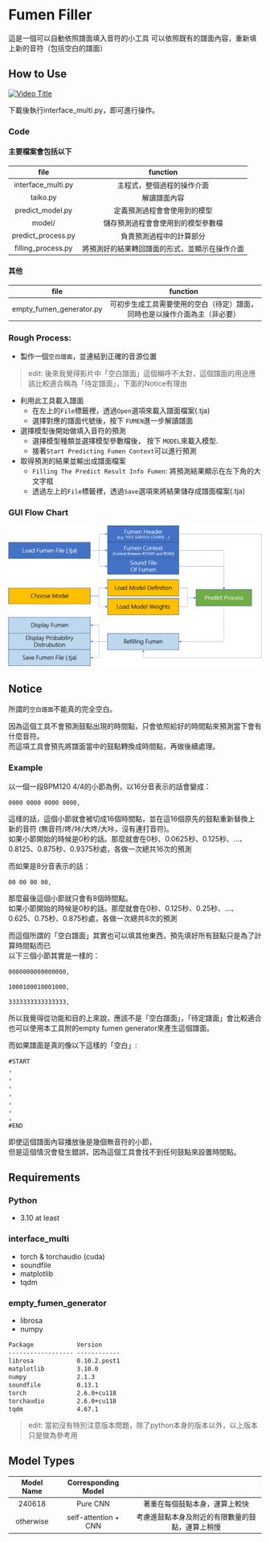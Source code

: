 # Fumen Filler
這是一個可以自動依照譜面填入音符的小工具
可以依照既有的譜面內容，重新填上新的音符（包括空白的譜面）

## How to Use
[![Video Title](https://img.youtube.com/vi/6VgpX50gQfA/maxresdefault.jpg)](https://youtu.be/6VgpX50gQfA)

下載後執行interface_multi.py，即可進行操作。

### Code
#### 主要檔案會包括以下
| file | function |
| :-----------: |:-------------:|
| interface_multi.py | 主程式，整個過程的操作介面 |
| taiko.py           | 解讀譜面內容 |
| predict_model.py   | 定義預測過程會會使用到的模型 |
| model/             | 儲存預測過程會會使用到的模型參數檔 |
| predict_process.py | 負責預測過程中的計算部分 |
| filling_process.py | 將預測好的結果轉回譜面的形式，並顯示在操作介面 |

#### 其他
| file | function |
| :-----------: |:-------------:|
| empty_fumen_generator.py | 可初步生成工具需要使用的空白（待定）譜面，同時也是以操作介面為主（非必要） |

### Rough Process:
* 製作一個`空白譜面`，並連結到正確的音源位置
> edit: 後來我覺得影片中「空白譜面」這個稱呼不太對，這個譜面的用途應該比較適合稱為「待定譜面」，下面的Notice有理由
* 利用此工具載入譜面
  * 在左上的`File`標籤裡，透過`Open`選項來載入譜面檔案(.tja)
  * 選擇對應的譜面代號後，按下 `FUMEN`進一步解讀譜面
* 選擇模型後開始做填入音符的預測
  * 選擇模型種類並選擇模型參數檔後， 按下 `MODEL`來載入模型.
  * 接著`Start Predicting Fumen Context`可以進行預測
* 取得預測的結果並輸出成譜面檔案
  * `Filling The Predict Result Info Fumen`: 將預測結果顯示在左下角的大文字框
  * 透過左上的`File`標籤裡，透過`Save`選項來將結果儲存成譜面檔案(.tja)

### GUI Flow Chart
![This is an alt text.](/img/gui_flow_chart.png "Flow Chart")

## Notice
所謂的`空白譜面`不能真的完全空白。

因為這個工具不會預測鼓點出現的時間點，只會依照給好的時間點來預測當下會有什麼音符。<br>
而這項工具會預先將譜面當中的鼓點轉換成時間點，再做後續處理。

### Example
以一個一段BPM120 4/4的小節為例，以16分音表示的話會變成：
```
0000 0000 0000 0000,
```
這樣的話，這個小節就會被切成16個時間點，並在這16個原先的鼓點重新替換上新的音符 (無音符/咚/咔/大咚/大咔，沒有連打音符)。<br>
如果小節開始的時候是0秒的話。那麼就會在0秒、0.0625秒、0.125秒、...、0.8125、0.875秒、0.9375秒處，各做一次總共16次的預測

而如果是8分音表示的話：
```
00 00 00 00,
```
那麼最後這個小節就只會有8個時間點。<br>
如果小節開始的時候是0秒的話。那麼就會在0秒、0.125秒、0.25秒、...、0.625、0.75秒、0.875秒處，各做一次總共8次的預測

而這個所謂的「空白譜面」其實也可以填其他東西，預先填好所有鼓點只是為了計算時間點而已<br>
以下三個小節其實是一樣的：
```
0000000000000000,
```
```
1000100010001000,
```
```
3333333333333333,
```
所以我覺得從功能和目的上來說，應該不是「空白譜面」，「待定譜面」會比較適合<br>
也可以使用本工具附的empty fumen generator來產生這個譜面。

而如果譜面是真的像以下這樣的「空白」:
```
#START
,
,
,
,
,
,
,
#END
```
即使這個譜面內容播放後是幾個無音符的小節，<br>
但是這個情況會發生錯誤，因為這個工具會找不到任何鼓點來設置時間點。

## Requirements
### Python
* 3.10 at least
### interface_multi
* torch & torchaudio (cuda)
* soundfile
* matplotlib
* tqdm
### empty_fumen_generator
* librosa
* numpy

```
Package            Version
------------------ ------------
librosa            0.10.2.post1
matplotlib         3.10.0
numpy              2.1.3
soundfile          0.13.1
torch              2.6.0+cu118
torchaudio         2.6.0+cu118
tqdm               4.67.1
```
> edit: 當初沒有特別注意版本問題，除了python本身的版本以外，以上版本只是做為參考用

## Model Types
| Model Name | Corresponding Model |  |
| :-----------: |:-------------:|:-------------:|
| 240618        | Pure CNN      | 著重在每個鼓點本身，運算上較快 |
| otherwise     | self-attention + CNN| 考慮進鼓點本身及附近的有限數量的鼓點，運算上稍慢 |
